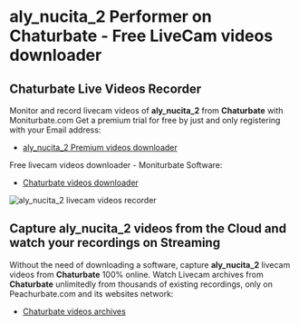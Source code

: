 # aly_nucita_2 Performer on Chaturbate - Free LiveCam videos downloader

## Chaturbate Live Videos Recorder

Monitor and record livecam videos of **aly_nucita_2** from **Chaturbate** with Moniturbate.com
Get a premium trial for free by just and only registering with your Email address:
* [aly_nucita_2 Premium videos downloader](https://moniturbate.com/request-demo-licence-key.html)

Free livecam videos downloader - Moniturbate Software:
* [Chaturbate videos downloader](https://moniturbate.com/moniturbate-download-software.html)

![aly_nucita_2 livecam videos recorder](https://peachurnet.com/templates/moniturbate-software.png)


## Capture aly_nucita_2 videos from the Cloud and watch your recordings on Streaming

Without the need of downloading a software, capture **aly_nucita_2** livecam videos from **Chaturbate** 100% online.
Watch Livecam archives from **Chaturbate** unlimitedly from thousands of existing recordings, only on Peachurbate.com and its websites network:
* [Chaturbate videos archives](https://peachurnet.com/)